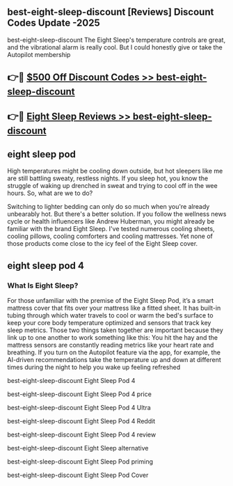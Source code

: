 ## best-eight-sleep-discount [Reviews​] Discount Codes Update -2025

best-eight-sleep-discount The Eight Sleep's temperature controls are great, and the vibrational alarm is really cool. But I could honestly give or take the Autopilot membership

## 👉🔴 [$500 Off Discount Codes >> best-eight-sleep-discount](http://download.freeplayer.one?title=best-eight-sleep-discount&ref=18-ES)

## 👉🔴 [Eight Sleep Reviews >> best-eight-sleep-discount](http://download.freeplayer.one?title=best-eight-sleep-discount&ref=18-ES)

## eight sleep pod

High temperatures might be cooling down outside, but hot sleepers like me are still battling sweaty, restless nights. If you sleep hot, you know the struggle of waking up drenched in sweat and trying to cool off in the wee hours. So, what are we to do?

Switching to lighter bedding can only do so much when you're already unbearably hot. But there's a better solution. If you follow the wellness news cycle or health influencers like Andrew Huberman, you might already be familiar with the brand Eight Sleep. I've tested numerous cooling sheets, cooling pillows, cooling comforters and cooling mattresses. Yet none of those products come close to the icy feel of the Eight Sleep cover.

## eight sleep pod 4

### What Is Eight Sleep?

For those unfamiliar with the premise of the Eight Sleep Pod, it’s a smart mattress cover that fits over your mattress like a fitted sheet. It has built-in tubing through which water travels to cool or warm the bed's surface to keep your core body temperature optimized and sensors that track key sleep metrics. Those two things taken together are important because they link up to one another to work something like this: You hit the hay and the mattress sensors are constantly reading metrics like your heart rate and breathing. If you turn on the Autopilot feature via the app, for example, the AI-driven recommendations take the temperature up and down at different times during the night to help you wake up feeling refreshed

best-eight-sleep-discount Eight Sleep Pod 4

best-eight-sleep-discount Eight Sleep Pod 4 price

best-eight-sleep-discount Eight Sleep Pod 4 Ultra

best-eight-sleep-discount Eight Sleep Pod 4 Reddit

best-eight-sleep-discount Eight Sleep Pod 4 review

best-eight-sleep-discount Eight Sleep alternative

best-eight-sleep-discount Eight Sleep Pod priming

best-eight-sleep-discount Eight Sleep Pod Cover